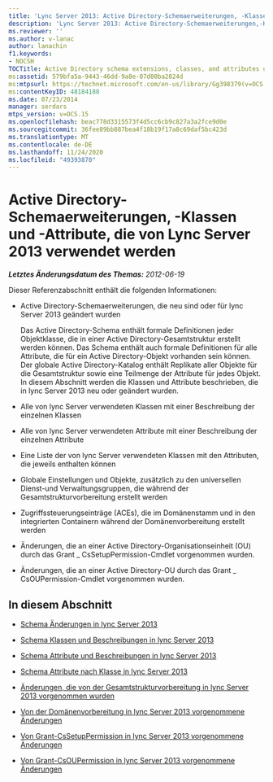 ```yaml
---
title: 'Lync Server 2013: Active Directory-Schemaerweiterungen, -Klassen und -Attribute, die von Lync Server verwendet werden'
description: 'Lync Server 2013: Active Directory-Schemaerweiterungen,-Klassen und-Attribute, die von lync Server verwendet werden.'
ms.reviewer: ''
ms.author: v-lanac
author: lanachin
f1.keywords:
- NOCSH
TOCTitle: Active Directory schema extensions, classes, and attributes used by Lync Server 2013
ms:assetid: 579bfa5a-9443-46dd-9a8e-07d00ba2824d
ms:mtpsurl: https://technet.microsoft.com/en-us/library/Gg398379(v=OCS.15)
ms:contentKeyID: 48184188
ms.date: 07/23/2014
manager: serdars
mtps_version: v=OCS.15
ms.openlocfilehash: beac778d3315573f4d5cc6cb9c827a3a2fce9d0e
ms.sourcegitcommit: 36fee89bb887bea4f18b19f17a8c69daf5bc423d
ms.translationtype: MT
ms.contentlocale: de-DE
ms.lasthandoff: 11/24/2020
ms.locfileid: "49393870"
---
```

# <a name="active-directory-schema-extensions-classes-and-attributes-used-by-lync-server-2013"></a>Active Directory-Schemaerweiterungen, -Klassen und -Attribute, die von Lync Server 2013 verwendet werden

<div data-xmlns="http://www.w3.org/1999/xhtml">

<div class="topic" data-xmlns="http://www.w3.org/1999/xhtml" data-msxsl="urn:schemas-microsoft-com:xslt" data-cs="https://msdn.microsoft.com/">

<div data-asp="https://msdn2.microsoft.com/asp">



</div>

<div id="mainSection">

<div id="mainBody">

<span> </span>

_**Letztes Änderungsdatum des Themas:** 2012-06-19_

Dieser Referenzabschnitt enthält die folgenden Informationen:

  - Active Directory-Schemaerweiterungen, die neu sind oder für lync Server 2013 geändert wurden
    
    Das Active Directory-Schema enthält formale Definitionen jeder Objektklasse, die in einer Active Directory-Gesamtstruktur erstellt werden können. Das Schema enthält auch formale Definitionen für alle Attribute, die für ein Active Directory-Objekt vorhanden sein können. Der globale Active Directory-Katalog enthält Replikate aller Objekte für die Gesamtstruktur sowie eine Teilmenge der Attribute für jedes Objekt. In diesem Abschnitt werden die Klassen und Attribute beschrieben, die in lync Server 2013 neu oder geändert wurden.

  - Alle von lync Server verwendeten Klassen mit einer Beschreibung der einzelnen Klassen

  - Alle von lync Server verwendeten Attribute mit einer Beschreibung der einzelnen Attribute

  - Eine Liste der von lync Server verwendeten Klassen mit den Attributen, die jeweils enthalten können

  - Globale Einstellungen und Objekte, zusätzlich zu den universellen Dienst-und Verwaltungsgruppen, die während der Gesamtstrukturvorbereitung erstellt werden

  - Zugriffssteuerungseinträge (ACEs), die im Domänenstamm und in den integrierten Containern während der Domänenvorbereitung erstellt werden

  - Änderungen, die an einer Active Directory-Organisationseinheit (OU) durch das Grant \_ CsSetupPermission-Cmdlet vorgenommen wurden.

  - Änderungen, die an einer Active Directory-OU durch das Grant \_ CsOUPermission-Cmdlet vorgenommen wurden.

<div>

## <a name="in-this-section"></a>In diesem Abschnitt

  - [Schema Änderungen in lync Server 2013](lync-server-2013-schema-changes-in-lync-server-2013.md)

  - [Schema Klassen und Beschreibungen in lync Server 2013](lync-server-2013-schema-classes-and-descriptions.md)

  - [Schema Attribute und Beschreibungen in lync Server 2013](lync-server-2013-schema-attributes-and-descriptions.md)

  - [Schema Attribute nach Klasse in lync Server 2013](lync-server-2013-schema-attributes-by-class.md)

  - [Änderungen, die von der Gesamtstrukturvorbereitung in lync Server 2013 vorgenommen wurden](lync-server-2013-changes-made-by-forest-preparation.md)

  - [Von der Domänenvorbereitung in lync Server 2013 vorgenommene Änderungen](lync-server-2013-changes-made-by-domain-preparation.md)

  - [Von Grant-CsSetupPermission in lync Server 2013 vorgenommene Änderungen](lync-server-2013-changes-made-by-https://docs.microsoft.com/powershell/module/skype/Grant-CsSetupPermission)

  - [Von Grant-CsOUPermission in lync Server 2013 vorgenommene Änderungen](lync-server-2013-changes-made-by-https://docs.microsoft.com/powershell/module/skype/Grant-CsOUPermission)

</div>

</div>

<span> </span>

</div>

</div>

</div>

